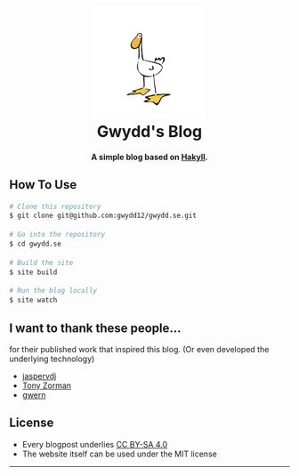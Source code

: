 
<h1 align="center">
  <br>
  <a href="http://gwydd.se/"><img src="/images/gwydd-mascott.png" alt="Gwydd Mascott" width="200"></a>
  <br>
  Gwydd's Blog
  <br>
</h1>

<h4 align="center">A simple blog based on <a href="https://jaspervdj.be/hakyll/" target="_blank">Hakyll</a>.</h4>


## How To Use

```bash
# Clone this repository
$ git clone git@github.com:gwydd12/gwydd.se.git

# Go into the repository
$ cd gwydd.se

# Build the site
$ site build

# Run the blog locally
$ site watch
```

## I want to thank these people...

for their published work that inspired this blog. (Or even developed the underlying technology)

- [jaspervdj](https://jaspervdj.be/)
- [Tony Zorman](https://tony-zorman.com/)
- [gwern](https://gwern.net/)

## License

* Every blogpost underlies [CC BY-SA 4.0](https://creativecommons.org/licenses/by-sa/4.0/)
* The website itself can be used under the MIT license

---


